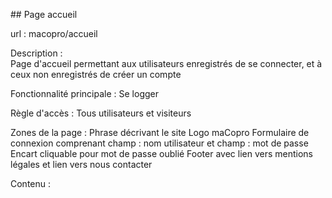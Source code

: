 ## Page accueil

url : macopro/accueil

Description :  
Page d'accueil permettant aux utilisateurs enregistrés de se connecter, et à ceux non enregistrés de créer un compte


Fonctionnalité principale : 
Se logger 
 

Règle d'accès :
Tous utilisateurs et visiteurs

Zones de la page : 
Phrase décrivant le site
Logo maCopro
Formulaire de connexion comprenant champ : nom utilisateur et champ : mot de passe
Encart cliquable pour mot de passe oublié
Footer avec lien vers mentions légales et lien vers nous contacter

Contenu :